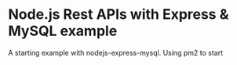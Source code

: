 # Node.js Rest APIs with Express & MySQL example
A starting example with nodejs-express-mysql.
Using pm2 to start